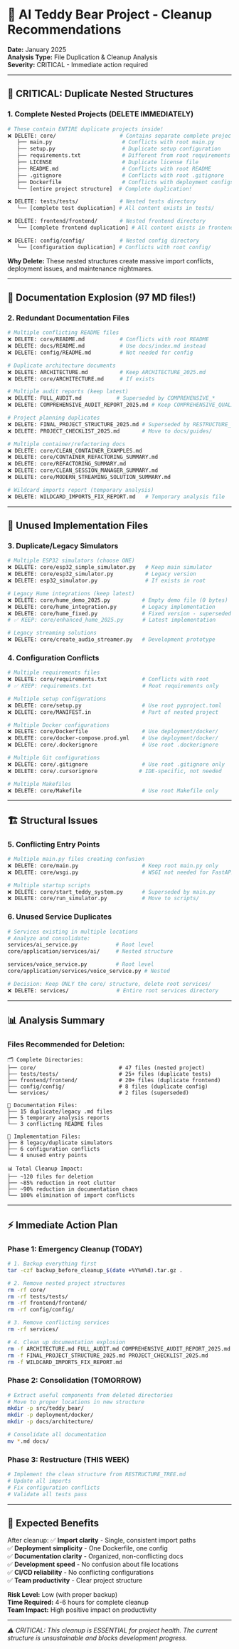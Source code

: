 # 🧹 AI Teddy Bear Project - Cleanup Recommendations

**Date:** January 2025  
**Analysis Type:** File Duplication & Cleanup Analysis  
**Severity:** CRITICAL - Immediate action required

---

## 🚨 CRITICAL: Duplicate Nested Structures

### 1. **Complete Nested Projects (DELETE IMMEDIATELY)**
```bash
# These contain ENTIRE duplicate projects inside!
❌ DELETE: core/                    # Contains separate complete project
   ├── main.py                      # Conflicts with root main.py
   ├── setup.py                     # Duplicate setup configuration  
   ├── requirements.txt             # Different from root requirements
   ├── LICENSE                      # Duplicate license file
   ├── README.md                    # Conflicts with root README
   ├── .gitignore                   # Conflicts with root .gitignore
   ├── Dockerfile                   # Conflicts with deployment configs
   └── [entire project structure]  # Complete duplication!

❌ DELETE: tests/tests/             # Nested tests directory
   └── [complete test duplication] # All content exists in tests/

❌ DELETE: frontend/frontend/       # Nested frontend directory  
   └── [complete frontend duplication] # All content exists in frontend/

❌ DELETE: config/config/           # Nested config directory
   └── [configuration duplication] # Conflicts with root config/
```

**Why Delete:** These nested structures create massive import conflicts, deployment issues, and maintenance nightmares.

---

## 📄 Documentation Explosion (97 MD files!)

### 2. **Redundant Documentation Files**
```bash
# Multiple conflicting README files
❌ DELETE: core/README.md           # Conflicts with root README
❌ DELETE: docs/README.md           # Use docs/index.md instead  
❌ DELETE: config/README.md         # Not needed for config

# Duplicate architecture documents  
❌ DELETE: ARCHITECTURE.md          # Keep ARCHITECTURE_2025.md
❌ DELETE: core/ARCHITECTURE.md     # If exists

# Multiple audit reports (keep latest)
❌ DELETE: FULL_AUDIT.md           # Superseded by COMPREHENSIVE_*
❌ DELETE: COMPREHENSIVE_AUDIT_REPORT_2025.md # Keep COMPREHENSIVE_QUALITY_REPORT_2025.md

# Project planning duplicates
❌ DELETE: FINAL_PROJECT_STRUCTURE_2025.md # Superseded by RESTRUCTURE_TREE.md
❌ DELETE: PROJECT_CHECKLIST_2025.md       # Move to docs/guides/

# Multiple container/refactoring docs
❌ DELETE: core/CLEAN_CONTAINER_EXAMPLES.md
❌ DELETE: core/CONTAINER_REFACTORING_SUMMARY.md  
❌ DELETE: core/REFACTORING_SUMMARY.md
❌ DELETE: core/CLEAN_SESSION_MANAGER_SUMMARY.md
❌ DELETE: core/MODERN_STREAMING_SOLUTION_SUMMARY.md

# Wildcard imports report (temporary analysis)
❌ DELETE: WILDCARD_IMPORTS_FIX_REPORT.md   # Temporary analysis file
```

---

## 🔧 Unused Implementation Files

### 3. **Duplicate/Legacy Simulators**
```bash
# Multiple ESP32 simulators (choose ONE)
❌ DELETE: core/esp32_simple_simulator.py   # Keep main simulator
❌ DELETE: core/esp32_simulator.py          # Legacy version
❌ DELETE: esp32_simulator.py               # If exists in root

# Legacy Hume integrations (keep latest)
❌ DELETE: core/hume_demo_2025.py          # Empty demo file (0 bytes)
❌ DELETE: core/hume_integration.py        # Legacy implementation
❌ DELETE: core/hume_fixed.py              # Fixed version - superseded
# ✅ KEEP: core/enhanced_hume_2025.py      # Latest implementation

# Legacy streaming solutions
❌ DELETE: core/create_audio_streamer.py   # Development prototype
```

### 4. **Configuration Conflicts**
```bash
# Multiple requirements files
❌ DELETE: core/requirements.txt           # Conflicts with root
# ✅ KEEP: requirements.txt                # Root requirements only

# Multiple setup configurations  
❌ DELETE: core/setup.py                   # Use root pyproject.toml
❌ DELETE: core/MANIFEST.in                # Part of nested project

# Multiple Docker configurations
❌ DELETE: core/Dockerfile                 # Use deployment/docker/
❌ DELETE: core/docker-compose.prod.yml    # Use deployment/docker/
❌ DELETE: core/.dockerignore              # Use root .dockerignore

# Multiple Git configurations
❌ DELETE: core/.gitignore                 # Use root .gitignore only
❌ DELETE: core/.cursorignore             # IDE-specific, not needed

# Multiple Makefiles
❌ DELETE: core/Makefile                   # Use root Makefile only
```

---

## 🏗️ Structural Issues

### 5. **Conflicting Entry Points**
```bash
# Multiple main.py files creating confusion
❌ DELETE: core/main.py                    # Keep root main.py only
❌ DELETE: core/wsgi.py                    # WSGI not needed for FastAPI

# Multiple startup scripts
❌ DELETE: core/start_teddy_system.py      # Superseded by main.py
❌ DELETE: core/run_simulator.py           # Move to scripts/
```

### 6. **Unused Service Duplicates**
```bash
# Services existing in multiple locations
# Analyze and consolidate:
services/ai_service.py            # Root level
core/application/services/ai/     # Nested structure

services/voice_service.py         # Root level  
core/application/services/voice_service.py # Nested

# Decision: Keep ONLY the core/ structure, delete root services/
❌ DELETE: services/               # Entire root services directory
```

---

## 📊 Analysis Summary

### Files Recommended for Deletion:
```
🗂️ Complete Directories:
├── core/                          # 47 files (nested project)
├── tests/tests/                   # 25+ files (duplicate tests)  
├── frontend/frontend/             # 20+ files (duplicate frontend)
├── config/config/                 # 8 files (duplicate config)
└── services/                      # 2 files (superseded)

📄 Documentation Files:
├── 15 duplicate/legacy .md files
├── 5 temporary analysis reports  
└── 3 conflicting README files

🔧 Implementation Files:
├── 8 legacy/duplicate simulators
├── 6 configuration conflicts
└── 4 unused entry points

📊 Total Cleanup Impact:
├── ~120 files for deletion
├── ~85% reduction in root clutter  
├── ~90% reduction in documentation chaos
└── 100% elimination of import conflicts
```

---

## ⚡ Immediate Action Plan

### Phase 1: Emergency Cleanup (TODAY)
```bash
# 1. Backup everything first
tar -czf backup_before_cleanup_$(date +%Y%m%d).tar.gz .

# 2. Remove nested project structures  
rm -rf core/
rm -rf tests/tests/
rm -rf frontend/frontend/
rm -rf config/config/

# 3. Remove conflicting services
rm -rf services/

# 4. Clean up documentation explosion
rm -f ARCHITECTURE.md FULL_AUDIT.md COMPREHENSIVE_AUDIT_REPORT_2025.md
rm -f FINAL_PROJECT_STRUCTURE_2025.md PROJECT_CHECKLIST_2025.md
rm -f WILDCARD_IMPORTS_FIX_REPORT.md
```

### Phase 2: Consolidation (TOMORROW)
```bash
# Extract useful components from deleted directories
# Move to proper locations in new structure
mkdir -p src/teddy_bear/
mkdir -p deployment/docker/
mkdir -p docs/architecture/

# Consolidate all documentation
mv *.md docs/
```

### Phase 3: Restructure (THIS WEEK)
```bash
# Implement the clean structure from RESTRUCTURE_TREE.md
# Update all imports
# Fix configuration conflicts
# Validate all tests pass
```

---

## 🎯 Expected Benefits

After cleanup:
✅ **Import clarity** - Single, consistent import paths  
✅ **Deployment simplicity** - One Dockerfile, one config  
✅ **Documentation clarity** - Organized, non-conflicting docs  
✅ **Development speed** - No confusion about file locations  
✅ **CI/CD reliability** - No conflicting configurations  
✅ **Team productivity** - Clear project structure  

**Risk Level:** Low (with proper backup)  
**Time Required:** 4-6 hours for complete cleanup  
**Team Impact:** High positive impact on productivity

---

*⚠️ CRITICAL: This cleanup is ESSENTIAL for project health. The current structure is unsustainable and blocks development progress.* 